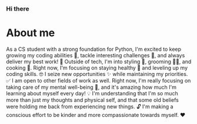 ### Hi there
# About me
As a CS student with a strong foundation for Python, I'm excited to keep growing my coding abilities 💪, tackle interesting challenges 🚀, and always deliver my best work! 💯
Outside of tech, I'm into styling 👕, grooming 💇‍♂️, and cooking 🍳. Right now, I'm focusing on staying healthy 🥗 and leveling up my coding skills. 🤓
I seize new opportunities ✨ while maintaining my priorities. ✅ I am open to other fields of work as well.
Right now, I'm really focusing on taking care of my mental well-being 🙏, and it's amazing how much I'm learning about myself every day! 💡 I'm understanding that I'm so much more than just my thoughts and physical self, and that some old beliefs were holding me back from experiencing new things. 🔓 I'm making a conscious effort to be kinder and more compassionate towards myself. ❤️
